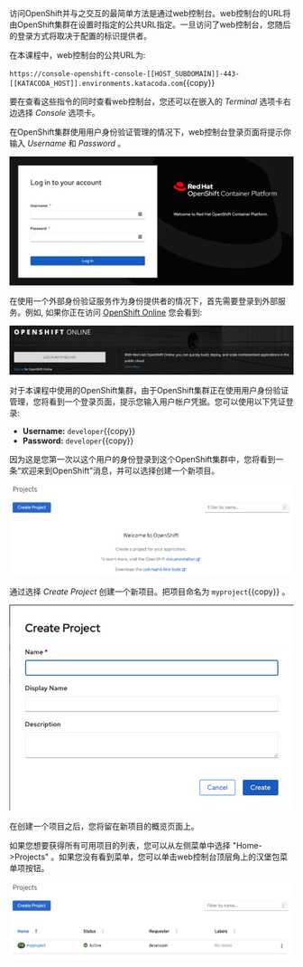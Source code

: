 访问OpenShift并与之交互的最简单方法是通过web控制台。web控制台的URL将由OpenShift集群在设置时指定的公共URL指定。一旦访问了web控制台，您随后的登录方式将取决于配置的标识提供者。

在本课程中，web控制台的公共URL为:

``https://console-openshift-console-[[HOST_SUBDOMAIN]]-443-[[KATACODA_HOST]].environments.katacoda.com``{{copy}}

要在查看这些指令的同时查看web控制台，您还可以在嵌入的 _Terminal_ 选项卡右边选择 _Console_ 选项卡。

在OpenShift集群使用用户身份验证管理的情况下，web控制台登录页面将提示你输入 _Username_ 和 _Password_ 。

![Web Console Login](../../assets/introduction/cluster-access-44/01-web-console-login.png)

在使用一个外部身份验证服务作为身份提供者的情况下，首先需要登录到外部服务。例如, 如果你正在访问 [OpenShift Online](https://www.openshift.com/get-started/) 您会看到:

![External Login](../../assets/introduction/cluster-access-44/01-external-identity-provider.png)

对于本课程中使用的OpenShift集群，由于OpenShift集群正在使用用户身份验证管理，您将看到一个登录页面，提示您输入用户帐户凭据。您可以使用以下凭证登录:

* **Username:** ``developer``{{copy}}
* **Password:** ``developer``{{copy}}

因为这是您第一次以这个用户的身份登录到这个OpenShift集群中，您将看到一条“欢迎来到OpenShift”消息，并可以选择创建一个新项目。

![Web Console Welcome](../../assets/introduction/cluster-access-44/01-web-console-welcome.png)

通过选择  _Create Project_ 创建一个新项目。把项目命名为 ``myproject``{{copy}} 。

![Create New Project](../../assets/introduction/cluster-access-44/01-create-new-project.png)

在创建一个项目之后，您将留在新项目的概览页面上。

如果您想要获得所有可用项目的列表，您可以从左侧菜单中选择 "Home->Projects" 。如果您没有看到菜单，您可以单击web控制台顶层角上的汉堡包菜单项按钮。

![List of Projects](../../assets/introduction/cluster-access-44/01-list-of-projects.png)
